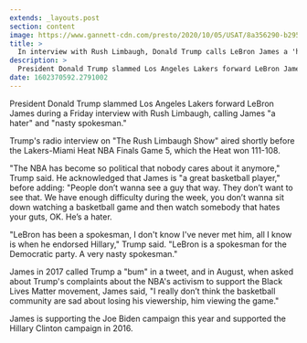 ```yaml
--- 
extends: _layouts.post 
section: content 
image: https://www.gannett-cdn.com/presto/2020/10/05/USAT/8a356290-b295-48bd-9d34-e1011df5e5bc-2020-10-04_LeBron3.jpg?crop=2671,1502,x82,y59&width=2671&height=1502&format=pjpg&auto=webp 
title: > 
  In interview with Rush Limbaugh, Donald Trump calls LeBron James a 'hater' and 'nasty spokesman' 
description: > 
  President Donald Trump slammed Los Angeles Lakers forward LeBron James during a Friday interview with Rush Limbaugh, calling James "a hater" and "nasty spokesman."Trump's radio interview on "The Rush Limbaugh Show" aired shortly before the Lakers-Miami Heat NBA Finals Game 5, which the Heat won 111-108.He acknowledged that James is "a great basketball player," before adding: "People don’t wanna see a guy that way."LeBron has been a spokesman, I don't know I've never met him, all I know is when he endorsed Hillary," Trump said.A very nasty spokesman." 
date: 1602370592.2791002 
--- 
```

President Donald Trump slammed Los Angeles Lakers forward LeBron James during a Friday interview with Rush Limbaugh, calling James "a hater" and "nasty spokesman."

Trump's radio interview on "The Rush Limbaugh Show" aired shortly before the Lakers-Miami Heat NBA Finals Game 5, which the Heat won 111-108.

"The NBA has become so political that nobody cares about it anymore," Trump said. He acknowledged that James is "a great basketball player," before adding: "People don’t wanna see a guy that way. They don’t want to see that. We have enough difficulty during the week, you don’t wanna sit down watching a basketball game and then watch somebody that hates your guts, OK. He’s a hater.

"LeBron has been a spokesman, I don't know I've never met him, all I know is when he endorsed Hillary," Trump said. "LeBron is a spokesman for the Democratic party. A very nasty spokesman."

James in 2017 called Trump a "bum" in a tweet, and in August, when asked about Trump's complaints about the NBA's activism to support the Black Lives Matter movement, James said, "I really don’t think the basketball community are sad about losing his viewership, him viewing the game."

James is supporting the Joe Biden campaign this year and supported the Hillary Clinton campaign in 2016.